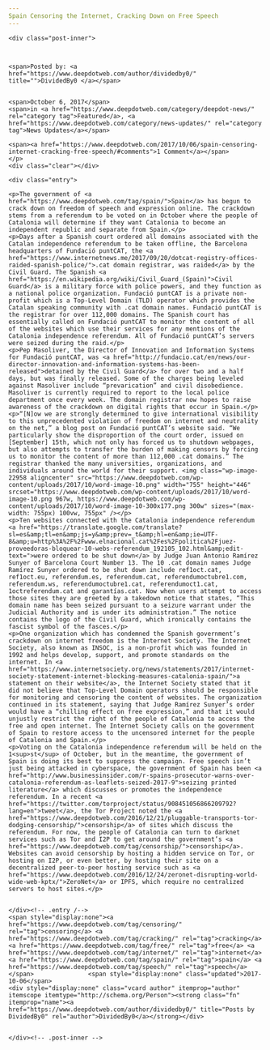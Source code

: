 ```yaml
---
Spain Censoring the Internet, Cracking Down on Free Speech
---
```

<article class="post-listing post-22955 post type-post status-publish format-standard has-post-thumbnail hentry category-deepdot-news category-news-updates tag-censoring tag-cracking tag-free tag-internet tag-spain tag-speech">
    
    <div class="post-inner">
    
    
        
    <span>Posted by: <a href="https://www.deepdotweb.com/author/dividedby0/" title="">DividedBy0 </a></span>
    
    
    <span>October 6, 2017</span>
    <span>in <a href="https://www.deepdotweb.com/category/deepdot-news/" rel="category tag">Featured</a>, <a href="https://www.deepdotweb.com/category/news-updates/" rel="category tag">News Updates</a></span>
    
    <span><a href="https://www.deepdotweb.com/2017/10/06/spain-censoring-internet-cracking-free-speech/#comments">1 Comment</a></span>
    </p>
    <div class="clear"></div>
    
    <div class="entry">
    
    <p>The government of <a href="https://www.deepdotweb.com/tag/spain/">Spain</a> has begun to crack down on freedom of speech and expression online. The crackdown stems from a referendum to be voted on in October where the people of Catalonia will determine if they want Catalonia to become an independent republic and separate from Spain.</p>
    <p>Days after a Spanish court ordered all domains associated with the Catalan independence referendum to be taken offline, the Barcelona headquarters of Fundació puntCAT, the <a href="https://www.internetnews.me/2017/09/20/dotcat-registry-offices-raided-spanish-police/">.cat domain registrar, was raided</a> by the Civil Guard. The Spanish <a href="https://en.wikipedia.org/wiki/Civil_Guard_(Spain)">Civil Guard</a> is a military force with police powers, and they function as a national police organization. Fundació puntCAT is a private non-profit which is a Top-Level Domain (TLD) operator which provides the Catalan speaking community with .cat domain names. Fundació puntCAT is the registrar for over 112,000 domains. The Spanish court has essentially called on Fundació puntCAT to monitor the content of all of the websites which use their services for any mentions of the Catalonia independence referendum. All of Fundació puntCAT’s servers were seized during the raid.</p>
    <p>Pep Masoliver, the Director of Innovation and Information Systems for Fundació puntCAT, was <a href="http://fundacio.cat/en/news/our-director-innovation-and-information-systems-has-been-released">detained by the Civil Guard</a> for over two and a half days, but was finally released. Some of the charges being leveled against Masoliver include “prevarication” and civil disobedience. Masoliver is currently required to report to the local police department once every week. The domain registrar now hopes to raise awareness of the crackdown on digital rights that occur in Spain.</p>
    <p>“[N]ow we are strongly determined to give international visibility to this unprecedented violation of freedom on internet and neutrality on the net,” a blog post on Fundació puntCAT’s website said. “We particularly show the disproportion of the court order, issued on [September] 15th, which not only has forced us to shutdown webpages, but also attempts to transfer the burden of making censors by forcing us to monitor the content of more than 112,000 .cat domains.” The registrar thanked the many universities, organizations, and individuals around the world for their support. <img class="wp-image-22958 aligncenter" src="https://www.deepdotweb.com/wp-content/uploads/2017/10/word-image-10.png" width="755" height="446" srcset="https://www.deepdotweb.com/wp-content/uploads/2017/10/word-image-10.png 967w, https://www.deepdotweb.com/wp-content/uploads/2017/10/word-image-10-300x177.png 300w" sizes="(max-width: 755px) 100vw, 755px" /></p>
    <p>Ten websites connected with the Catalonia independence referendum <a href="https://translate.google.com/translate?sl=es&amp;tl=en&amp;js=y&amp;prev=_t&amp;hl=en&amp;ie=UTF-8&amp;u=http%3A%2F%2Fwww.elnacional.cat%2Fes%2Fpolitica%2Fjuez-proveedoras-bloquear-10-webs-referendum_192105_102.html&amp;edit-text=">were ordered to be shut down</a> by Judge Juan Antonio Ramírez Sunyer of Barcelona Court Number 13. The 10 .cat domain names Judge Ramírez Sunyer ordered to be shut down include ref1oct.cat, ref1oct.eu, referendum.es, referendum.cat, referendumoctubre1.com, referendum.ws, referendumoctubre1.cat, referendumoct1.cat, 1octreferendum.cat and garantías.cat. Now when users attempt to access those sites they are greeted by a takedown notice that states, “This domain name has been seized pursuant to a seizure warrant under the Judicial Authority and is under its administration.” The notice contains the logo of the Civil Guard, which ironically contains the fascist symbol of the fasces.</p>
    <p>One organization which has condemned the Spanish government’s crackdown on internet freedom is the Internet Society. The Internet Society, also known as INSOC, is a non-profit which was founded in 1992 and helps develop, support, and promote standards on the internet. In <a href="https://www.internetsociety.org/news/statements/2017/internet-society-statement-internet-blocking-measures-catalonia-spain/">a statement on their website</a>, the Internet Society stated that it did not believe that Top-Level Domain operators should be responsible for monitoring and censoring the content of websites. The organization continued in its statement, saying that Judge Ramírez Sunyer’s order would have a “chilling effect on free expression,” and that it would unjustly restrict the right of the people of Catalonia to access the free and open internet. The Internet Society calls on the government of Spain to restore access to the uncensored internet for the people of Catalonia and Spain.</p>
    <p>Voting on the Catalonia independence referendum will be held on the 1<sup>st</sup> of October, but in the meantime, the government of Spain is doing its best to suppress the campaign. Free speech isn’t just being attacked in cyberspace, the government of Spain has been <a href="http://www.businessinsider.com/r-spains-prosecutor-warns-over-catalonia-referendum-as-leaflets-seized-2017-9">seizing printed literature</a> which discusses or promotes the independence referendum. In a recent <a href="https://twitter.com/torproject/status/908451056866209792?lang=en">tweet</a>, the Tor Project noted the <a href="https://www.deepdotweb.com/2016/12/21/pluggable-transports-tor-dodging-censorship/">censorship</a> of sites which discuss the referendum. For now, the people of Catalonia can turn to darknet services such as Tor and I2P to get around the government’s <a href="https://www.deepdotweb.com/tag/censorship/">censorship</a>. Websites can avoid censorship by hosting a hidden service on Tor, or hosting on I2P, or even better, by hosting their site on a decentralized peer-to-peer hosting service such as <a href="https://www.deepdotweb.com/2016/12/24/zeronet-disrupting-world-wide-web-kptx/">ZeroNet</a> or IPFS, which require no centralized servers to host sites.</p>
    
    
    </div><!-- .entry /-->
    <span style="display:none"><a href="https://www.deepdotweb.com/tag/censoring/" rel="tag">censoring</a> <a href="https://www.deepdotweb.com/tag/cracking/" rel="tag">cracking</a> <a href="https://www.deepdotweb.com/tag/free/" rel="tag">free</a> <a href="https://www.deepdotweb.com/tag/internet/" rel="tag">internet</a> <a href="https://www.deepdotweb.com/tag/spain/" rel="tag">spain</a> <a href="https://www.deepdotweb.com/tag/speech/" rel="tag">speech</a></span>				<span style="display:none" class="updated">2017-10-06</span>
    <div style="display:none" class="vcard author" itemprop="author" itemscope itemtype="http://schema.org/Person"><strong class="fn" itemprop="name"><a href="https://www.deepdotweb.com/author/dividedby0/" title="Posts by DividedBy0" rel="author">DividedBy0</a></strong></div>
    
    
    </div><!-- .post-inner -->
</article><!-- .post-listing -->

